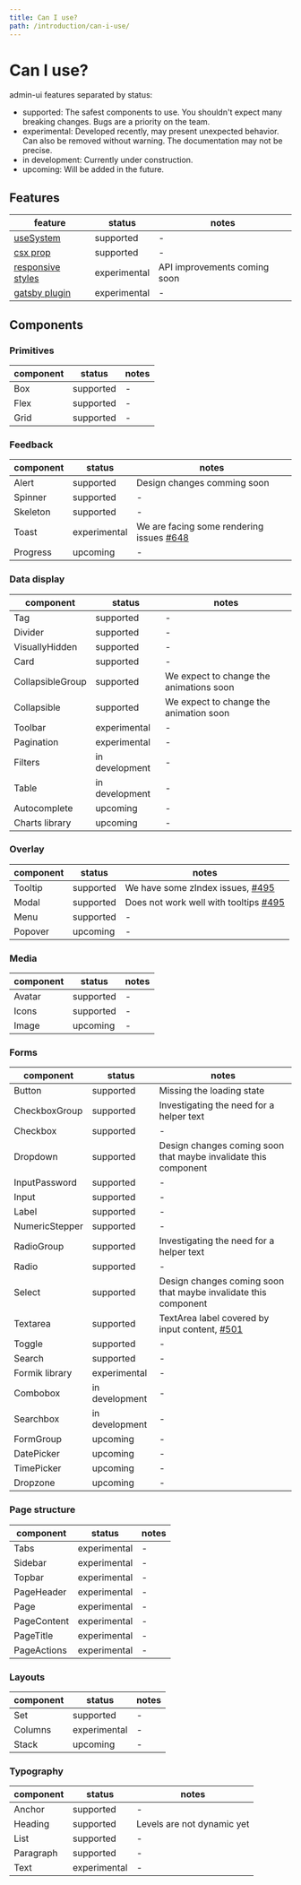```yaml
---
title: Can I use?
path: /introduction/can-i-use/
---
```


# Can I use?

admin-ui features separated by status:

- supported: The safest components to use. You shouldn't expect many breaking changes. Bugs are a priority on the team.
- experimental: Developed recently, may present unexpected behavior. Can also be removed without warning. The documentation may not be precise.
- in development: Currently under construction.
- upcoming: Will be added in the future.

## Features

| feature                                            | status       | notes                        |
| -------------------------------------------------- | ------------ | ---------------------------- |
| [useSystem](/hooks/use-system/)                    | supported    | -                            |
| [csx prop](/core-concepts/csx-prop/)               | supported    | -                            |
| [responsive styles](/theming/responsive-design/)   | experimental | API improvements coming soon |
| [gatsby plugin](/packages/gatsby-plugin-admin-ui/) | experimental | -                            |

## Components

### Primitives

| component | status    | notes |
| --------- | --------- | ----- |
| Box       | supported | -     |
| Flex      | supported | -     |
| Grid      | supported | -     |

### Feedback

| component | status       | notes                                                                               |
| --------- | ------------ | ----------------------------------------------------------------------------------- |
| Alert     | supported    | Design changes comming soon                                                         |
| Spinner   | supported    | -                                                                                   |
| Skeleton  | supported    | -                                                                                   |
| Toast     | experimental | We are facing some rendering issues [#648](https://github.com/vtex/onda/issues/648) |
| Progress  | upcoming     | -                                                                                   |

### Data display

| component        | status         | notes                                   |
| ---------------- | -------------- | --------------------------------------- |
| Tag              | supported      | -                                       |
| Divider          | supported      | -                                       |
| VisuallyHidden   | supported      | -                                       |
| Card             | supported      | -                                       |
| CollapsibleGroup | supported      | We expect to change the animations soon |
| Collapsible      | supported      | We expect to change the animation soon  |
| Toolbar          | experimental   | -                                       |
| Pagination       | experimental   | -                                       |
| Filters          | in development | -                                       |
| Table            | in development | -                                       |
| Autocomplete     | upcoming       | -                                       |
| Charts library   | upcoming       | -                                       |

### Overlay

| component | status    | notes                                                                            |
| --------- | --------- | -------------------------------------------------------------------------------- |
| Tooltip   | supported | We have some zIndex issues, [#495](https://github.com/vtex/onda/issues/495)      |
| Modal     | supported | Does not work well with tooltips [#495](https://github.com/vtex/onda/issues/495) |
| Menu      | supported | -                                                                                |
| Popover   | upcoming  | -                                                                                |

### Media

| component | status    | notes |
| --------- | --------- | ----- |
| Avatar    | supported | -     |
| Icons     | supported | -     |
| Image     | upcoming  | -     |

### Forms

| component      | status         | notes                                                                                    |
| -------------- | -------------- | ---------------------------------------------------------------------------------------- |
| Button         | supported      | Missing the loading state                                                                |
| CheckboxGroup  | supported      | Investigating the need for a helper text                                                 |
| Checkbox       | supported      | -                                                                                        |
| Dropdown       | supported      | Design changes coming soon that maybe invalidate this component                          |
| InputPassword  | supported      | -                                                                                        |
| Input          | supported      | -                                                                                        |
| Label          | supported      | -                                                                                        |
| NumericStepper | supported      | -                                                                                        |
| RadioGroup     | supported      | Investigating the need for a helper text                                                 |
| Radio          | supported      | -                                                                                        |
| Select         | supported      | Design changes coming soon that maybe invalidate this component                          |
| Textarea       | supported      | TextArea label covered by input content, [#501](https://github.com/vtex/onda/issues/501) |
| Toggle         | supported      | -                                                                                        |
| Search         | supported      | -                                                                                        |
| Formik library | experimental   | -                                                                                        |
| Combobox       | in development | -                                                                                        |
| Searchbox      | in development | -                                                                                        |
| FormGroup      | upcoming       | -                                                                                        |
| DatePicker     | upcoming       | -                                                                                        |
| TimePicker     | upcoming       | -                                                                                        |
| Dropzone       | upcoming       | -                                                                                        |

### Page structure

| component   | status       | notes |
| ----------- | ------------ | ----- |
| Tabs        | experimental | -     |
| Sidebar     | experimental | -     |
| Topbar      | experimental | -     |
| PageHeader  | experimental | -     |
| Page        | experimental | -     |
| PageContent | experimental | -     |
| PageTitle   | experimental | -     |
| PageActions | experimental | -     |

### Layouts

| component | status       | notes |
| --------- | ------------ | ----- |
| Set       | supported    | -     |
| Columns   | experimental | -     |
| Stack     | upcoming     | -     |

### Typography

| component | status       | notes                      |
| --------- | ------------ | -------------------------- |
| Anchor    | supported    | -                          |
| Heading   | supported    | Levels are not dynamic yet |
| List      | supported    | -                          |
| Paragraph | supported    | -                          |
| Text      | experimental | -                          |
